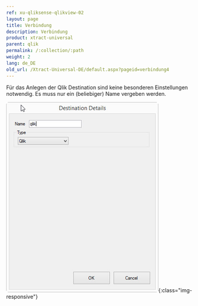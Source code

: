 ```yaml
---
ref: xu-qliksense-qlikview-02
layout: page
title: Verbindung
description: Verbindung
product: xtract-universal
parent: qlik
permalink: /:collection/:path
weight: 2
lang: de_DE
old_url: /Xtract-Universal-DE/default.aspx?pageid=verbindung4
---
```


Für das Anlegen der Qlik Destination sind keine besonderen Einstellungen notwendig. Es muss nur ein (beliebiger) Name vergeben werden.

![XU_qlik_destination](/img/content/XU_qlik_destination.jpg){:class="img-responsive"}